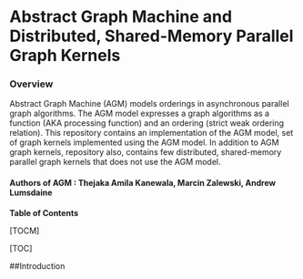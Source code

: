 # Abstract Graph Machine and Distributed, Shared-Memory Parallel Graph Kernels

### Overview
Abstract Graph Machine (AGM) models orderings in asynchronous parallel graph algorithms. The AGM model expresses a graph algorithms as a function (AKA processing function) and an ordering (strict weak ordering relation). This repository contains an implementation of the AGM model, set of graph kernels implemented using the AGM model. In addition to AGM graph kernels, repository also, contains few distributed, shared-memory parallel graph kernels that does not use the AGM model.

#### Authors of AGM : Thejaka Amila Kanewala, Marcin Zalewski, Andrew Lumsdaine

**Table of Contents**

[TOCM]

[TOC]

##Introduction
